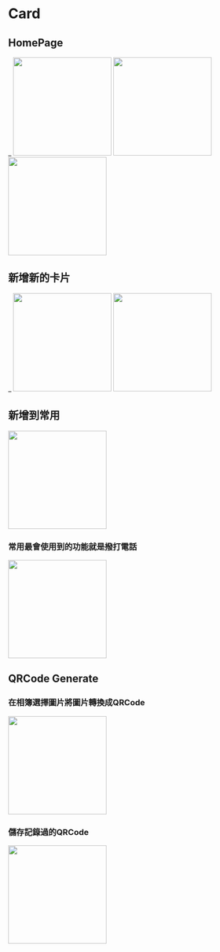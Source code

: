 # Card
## HomePage
_ 
<img src="https://i.imgur.com/3rviHq0.jpg" width="200px" >
<img src="https://i.imgur.com/XgBji5L.jpg" width="200px" >
<img src="https://i.imgur.com/JP2tFwn.gif" width="200px" >

## 新增新的卡片
_
<img src="https://i.imgur.com/dZk6bIB.jpg" width="200px" >
<img src="https://i.imgur.com/Am7Abwj.jpg" width="200px" >

## 新增到常用
<img src="https://i.imgur.com/befkJOw.png" width="200px" >

### 常用最會使用到的功能就是撥打電話
<img src="https://i.imgur.com/duFqig0.png" width="200px" >

## QRCode Generate
### 在相簿選擇圖片將圖片轉換成QRCode
<img src="https://i.imgur.com/7ZEGenQ.gif" width="200px" >


### 儲存記錄過的QRCode
<img src="https://i.imgur.com/PprLvPL.gif" width="200px" >


